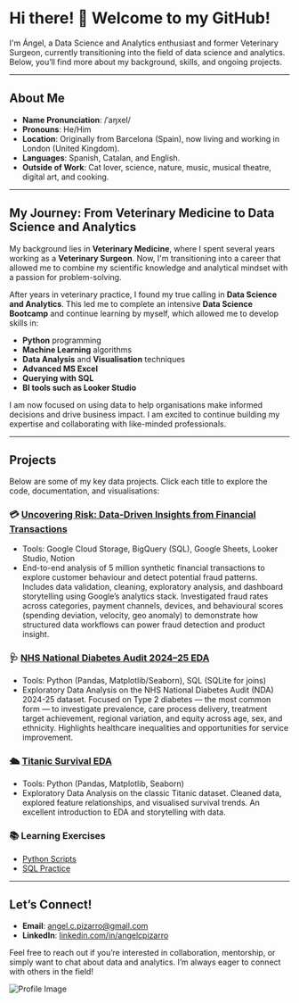 # Hi there! 👋 Welcome to my GitHub!

I'm Ángel, a Data Science and Analytics enthusiast and former Veterinary Surgeon, currently transitioning into the field of data science and analytics. Below, you’ll find more about my background, skills, and ongoing projects.

---

## About Me

- **Name Pronunciation**: /ˈaŋxel/
- **Pronouns**: He/Him
- **Location**: Originally from Barcelona (Spain), now living and working in London (United Kingdom).
- **Languages**: Spanish, Catalan, and English.
- **Outside of Work**: Cat lover, science, nature, music, musical theatre, digital art, and cooking.

---

## My Journey: From Veterinary Medicine to Data Science and Analytics

My background lies in **Veterinary Medicine**, where I spent several years working as a **Veterinary Surgeon**. Now, I'm transitioning into a career that allowed me to combine my scientific knowledge and analytical mindset with a passion for problem-solving.

After years in veterinary practice, I found my true calling in **Data Science and Analytics**. This led me to complete an intensive **Data Science Bootcamp** and continue learning by myself, which allowed me to develop skills in:

- **Python** programming
- **Machine Learning** algorithms
- **Data Analysis** and **Visualisation** techniques
- **Advanced MS Excel**
- **Querying with SQL**
- **BI tools such as Looker Studio**

I am now focused on using data to help organisations make informed decisions and drive business impact. I am excited to continue building my expertise and collaborating with like-minded professionals.

---

## Projects

Below are some of my key data projects. Click each title to explore the code, documentation, and visualisations:

### 💳 [Uncovering Risk: Data-Driven Insights from Financial Transactions](https://github.com/angelcpizarro/financial-transactions-and-fraud-detection)
- Tools: Google Cloud Storage, BigQuery (SQL), Google Sheets, Looker Studio, Notion
- End-to-end analysis of 5 million synthetic financial transactions to explore customer behaviour and detect potential fraud patterns.
  Includes data validation, cleaning, exploratory analysis, and dashboard storytelling using Google’s analytics stack.
  Investigated fraud rates across categories, payment channels, devices, and behavioural scores (spending deviation, velocity, geo anomaly) to demonstrate how structured data workflows can power fraud detection and product insight.

### 🩺 [NHS National Diabetes Audit 2024–25 EDA](https://github.com/angelcpizarro/diabetes-nda-2024-25-eda)
- Tools: Python (Pandas, Matplotlib/Seaborn), SQL (SQLite for joins)
- Exploratory Data Analysis on the NHS National Diabetes Audit (NDA) 2024-25 dataset. Focused on Type 2 diabetes — the most common form — to investigate prevalence, care process delivery, treatment target achievement, regional variation, and equity across age, sex, and ethnicity. Highlights healthcare inequalities and opportunities for service improvement.

### 🛳️ [Titanic Survival EDA](https://github.com/angelcpizarro/titanic-eda)
- Tools: Python (Pandas, Matplotlib, Seaborn)
- Exploratory Data Analysis on the classic Titanic dataset. Cleaned data, explored feature relationships, and visualised survival trends. An excellent introduction to EDA and storytelling with data.

### 📚 Learning Exercises

- [Python Scripts](https://github.com/angelcpizarro/python-projects)
- [SQL Practice](https://github.com/angelcpizarro/sql-projects)

---

## Let’s Connect!

- **Email**: [angel.c.pizarro@gmail.com](mailto:angel.c.pizarro@gmail.com)
- **LinkedIn**: [linkedin.com/in/angelcpizarro](https://www.linkedin.com/in/angelcpizarro/)
  
Feel free to reach out if you’re interested in collaboration, mentorship, or simply want to chat about data and analytics. I’m always eager to connect with others in the field!

![Profile Image](https://github.com/angelcpizarro/angelcpizarro/assets/163421573/35aaab71-816c-4bc4-8514-bb553dc27312)
